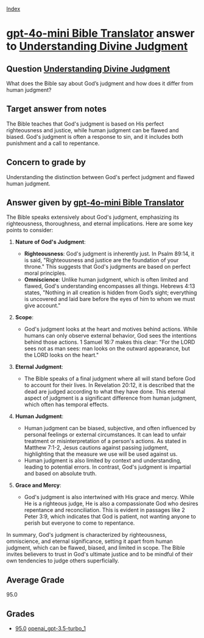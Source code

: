 
[Index](../../../index.md)
# [gpt-4o-mini Bible Translator](../../answering_models/gpt-4o-mini_Bible_Translator.md) answer to [Understanding Divine Judgment](../../questions/Understanding_Divine_Judgment.md)

## Question [Understanding Divine Judgment](../../questions/Understanding_Divine_Judgment.md)
What does the Bible say about God’s judgment and how does it differ from human judgment?

## Target answer from notes
The Bible teaches that God's judgment is based on His perfect righteousness and justice, while human judgment can be flawed and biased. God's judgment is often a response to sin, and it includes both punishment and a call to repentance.

## Concern to grade by
Understanding the distinction between God's perfect judgment and flawed human judgment.

## Answer given by [gpt-4o-mini Bible Translator](../../answering_models/gpt-4o-mini_Bible_Translator.md)
The Bible speaks extensively about God's judgment, emphasizing its righteousness, thoroughness, and eternal implications. Here are some key points to consider:

1. **Nature of God's Judgment**: 
   - **Righteousness**: God's judgment is inherently just. In Psalm 89:14, it is said, "Righteousness and justice are the foundation of your throne." This suggests that God's judgments are based on perfect moral principles.
   - **Omniscience**: Unlike human judgment, which is often limited and flawed, God's understanding encompasses all things. Hebrews 4:13 states, "Nothing in all creation is hidden from God’s sight; everything is uncovered and laid bare before the eyes of him to whom we must give account."

2. **Scope**: 
   - God's judgment looks at the heart and motives behind actions. While humans can only observe external behavior, God sees the intentions behind those actions. 1 Samuel 16:7 makes this clear: "For the LORD sees not as man sees: man looks on the outward appearance, but the LORD looks on the heart."

3. **Eternal Judgment**: 
   - The Bible speaks of a final judgment where all will stand before God to account for their lives. In Revelation 20:12, it is described that the dead are judged according to what they have done. This eternal aspect of judgment is a significant difference from human judgment, which often has temporal effects.

4. **Human Judgment**:
   - Human judgment can be biased, subjective, and often influenced by personal feelings or external circumstances. It can lead to unfair treatment or misinterpretation of a person's actions. As stated in Matthew 7:1-2, Jesus cautions against passing judgment, highlighting that the measure we use will be used against us.
   - Human judgment is also limited by context and understanding, leading to potential errors. In contrast, God's judgment is impartial and based on absolute truth.

5. **Grace and Mercy**: 
   - God's judgment is also intertwined with His grace and mercy. While He is a righteous judge, He is also a compassionate God who desires repentance and reconciliation. This is evident in passages like 2 Peter 3:9, which indicates that God is patient, not wanting anyone to perish but everyone to come to repentance.

In summary, God's judgment is characterized by righteousness, omniscience, and eternal significance, setting it apart from human judgment, which can be flawed, biased, and limited in scope. The Bible invites believers to trust in God's ultimate justice and to be mindful of their own tendencies to judge others superficially.

## Average Grade
95.0

## Grades
 * [95.0](./Understanding_Divine_Judgment_grades/openai_gpt-3.5-turbo_1.md) [openai_gpt-3.5-turbo_1](../../grading_models/openai_gpt-3.5-turbo_1.md)
